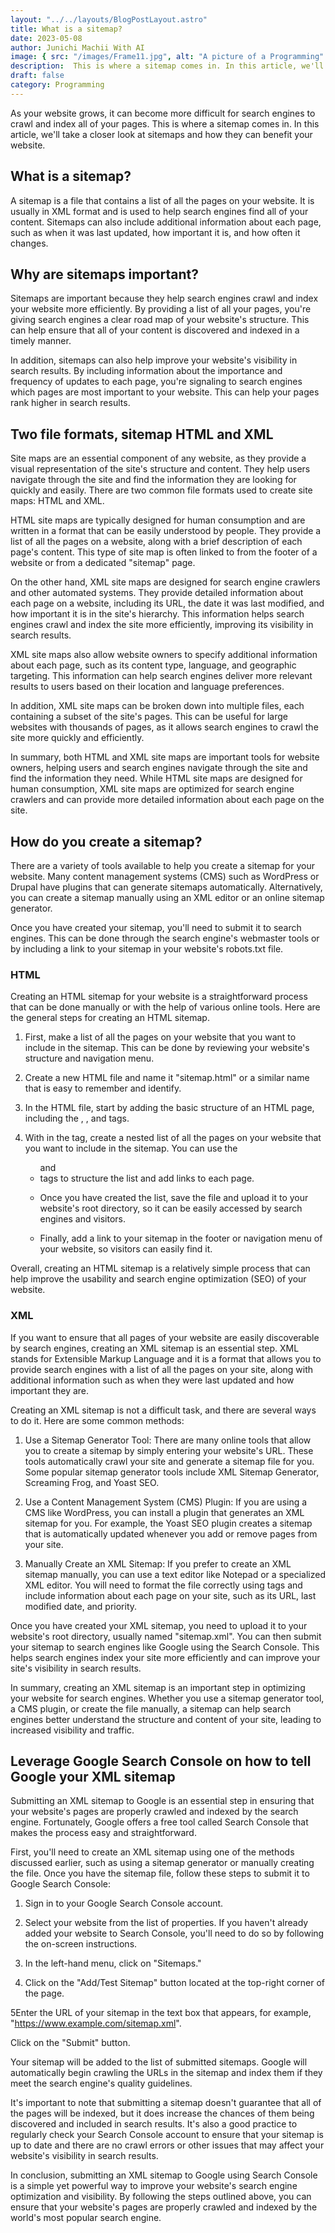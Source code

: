 ```yaml
---
layout: "../../layouts/BlogPostLayout.astro"
title: What is a sitemap?
date: 2023-05-08
author: Junichi Machii With AI
image: { src: "/images/Frame11.jpg", alt: "A picture of a Programming" }
description:  This is where a sitemap comes in. In this article, we'll take a closer look at sitemaps and how they can benefit your website.
draft: false
category: Programming
---
```


As your website grows, it can become more difficult for search engines to crawl and index all of your pages. This is where a sitemap comes in. In this article, we'll take a closer look at sitemaps and how they can benefit your website.

## What is a sitemap?
A sitemap is a file that contains a list of all the pages on your website. It is usually in XML format and is used to help search engines find all of your content. Sitemaps can also include additional information about each page, such as when it was last updated, how important it is, and how often it changes.

## Why are sitemaps important?
Sitemaps are important because they help search engines crawl and index your website more efficiently. By providing a list of all your pages, you're giving search engines a clear road map of your website's structure. This can help ensure that all of your content is discovered and indexed in a timely manner.

In addition, sitemaps can also help improve your website's visibility in search results. By including information about the importance and frequency of updates to each page, you're signaling to search engines which pages are most important to your website. This can help your pages rank higher in search results.

## Two file formats, sitemap HTML and XML

Site maps are an essential component of any website, as they provide a visual representation of the site's structure and content. They help users navigate through the site and find the information they are looking for quickly and easily. There are two common file formats used to create site maps: HTML and XML.

HTML site maps are typically designed for human consumption and are written in a format that can be easily understood by people. They provide a list of all the pages on a website, along with a brief description of each page's content. This type of site map is often linked to from the footer of a website or from a dedicated "sitemap" page.

On the other hand, XML site maps are designed for search engine crawlers and other automated systems. They provide detailed information about each page on a website, including its URL, the date it was last modified, and how important it is in the site's hierarchy. This information helps search engines crawl and index the site more efficiently, improving its visibility in search results.

XML site maps also allow website owners to specify additional information about each page, such as its content type, language, and geographic targeting. This information can help search engines deliver more relevant results to users based on their location and language preferences.

In addition, XML site maps can be broken down into multiple files, each containing a subset of the site's pages. This can be useful for large websites with thousands of pages, as it allows search engines to crawl the site more quickly and efficiently.

In summary, both HTML and XML site maps are important tools for website owners, helping users and search engines navigate through the site and find the information they need. While HTML site maps are designed for human consumption, XML site maps are optimized for search engine crawlers and can provide more detailed information about each page on the site.

## How do you create a sitemap?

There are a variety of tools available to help you create a sitemap for your website. Many content management systems (CMS) such as WordPress or Drupal have plugins that can generate sitemaps automatically. Alternatively, you can create a sitemap manually using an XML editor or an online sitemap generator.

Once you have created your sitemap, you'll need to submit it to search engines. This can be done through the search engine's webmaster tools or by including a link to your sitemap in your website's robots.txt file.

### HTML

Creating an HTML sitemap for your website is a straightforward process that can be done manually or with the help of various online tools. Here are the general steps for creating an HTML sitemap.

1. First, make a list of all the pages on your website that you want to include in the sitemap. This can be done by reviewing your website's structure and navigation menu.

2. Create a new HTML file and name it "sitemap.html" or a similar name that is easy to remember and identify.

3. In the HTML file, start by adding the basic structure of an HTML page, including the <html>, <head>, and <body> tags.

4. With in the <body> tag, create a nested list of all the pages on your website that you want to include in the sitemap. You can use the <ul> and <li> tags to structure the list and add links to each page.

5. Once you have created the list, save the file and upload it to your website's root directory, so it can be easily accessed by search engines and visitors.

6. Finally, add a link to your sitemap in the footer or navigation menu of your website, so visitors can easily find it.

Overall, creating an HTML sitemap is a relatively simple process that can help improve the usability and search engine optimization (SEO) of your website.

### XML

If you want to ensure that all pages of your website are easily discoverable by search engines, creating an XML sitemap is an essential step. XML stands for Extensible Markup Language and it is a format that allows you to provide search engines with a list of all the pages on your site, along with additional information such as when they were last updated and how important they are.

Creating an XML sitemap is not a difficult task, and there are several ways to do it. Here are some common methods:

1. Use a Sitemap Generator Tool: There are many online tools that allow you to create a sitemap by simply entering your website's URL. These tools automatically crawl your site and generate a sitemap file for you. Some popular sitemap generator tools include XML Sitemap Generator, Screaming Frog, and Yoast SEO.

2. Use a Content Management System (CMS) Plugin: If you are using a CMS like WordPress, you can install a plugin that generates an XML sitemap for you. For example, the Yoast SEO plugin creates a sitemap that is automatically updated whenever you add or remove pages from your site.

3. Manually Create an XML Sitemap: If you prefer to create an XML sitemap manually, you can use a text editor like Notepad or a specialized XML editor. You will need to format the file correctly using tags and include information about each page on your site, such as its URL, last modified date, and priority.

Once you have created your XML sitemap, you need to upload it to your website's root directory, usually named "sitemap.xml". You can then submit your sitemap to search engines like Google using the Search Console. This helps search engines index your site more efficiently and can improve your site's visibility in search results.

In summary, creating an XML sitemap is an important step in optimizing your website for search engines. Whether you use a sitemap generator tool, a CMS plugin, or create the file manually, a sitemap can help search engines better understand the structure and content of your site, leading to increased visibility and traffic.

## Leverage Google Search Console on how to tell Google your XML sitemap

Submitting an XML sitemap to Google is an essential step in ensuring that your website's pages are properly crawled and indexed by the search engine. Fortunately, Google offers a free tool called Search Console that makes the process easy and straightforward.

First, you'll need to create an XML sitemap using one of the methods discussed earlier, such as using a sitemap generator or manually creating the file. Once you have the sitemap file, follow these steps to submit it to Google Search Console:

1. Sign in to your Google Search Console account.

2. Select your website from the list of properties. If you haven't already added your website to Search Console, you'll need to do so by following the on-screen instructions.

3. In the left-hand menu, click on "Sitemaps."

4. Click on the "Add/Test Sitemap" button located at the top-right corner of the page.

5Enter the URL of your sitemap in the text box that appears, for example, "https://www.example.com/sitemap.xml".

Click on the "Submit" button.

Your sitemap will be added to the list of submitted sitemaps. Google will automatically begin crawling the URLs in the sitemap and index them if they meet the search engine's quality guidelines.

It's important to note that submitting a sitemap doesn't guarantee that all of the pages will be indexed, but it does increase the chances of them being discovered and included in search results. It's also a good practice to regularly check your Search Console account to ensure that your sitemap is up to date and there are no crawl errors or other issues that may affect your website's visibility in search results.

In conclusion, submitting an XML sitemap to Google using Search Console is a simple yet powerful way to improve your website's search engine optimization and visibility. By following the steps outlined above, you can ensure that your website's pages are properly crawled and indexed by the world's most popular search engine.




